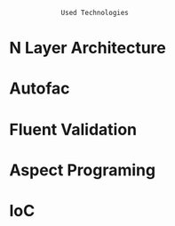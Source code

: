                  Used Technologies
# N Layer Architecture
# Autofac
# Fluent Validation
# Aspect Programing
# IoC

